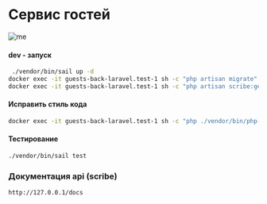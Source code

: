 # Сервис гостей

![me](https://github.com/POMXARK/guests-back/blob/develop/docs/guest-back-demo-docs.gif)

#### dev - запуск
```sh
 ./vendor/bin/sail up -d
docker exec -it guests-back-laravel.test-1 sh -c "php artisan migrate"
docker exec -it guests-back-laravel.test-1 sh -c "php artisan scribe:generate"
```

#### Исправить стиль кода
```sh
docker exec -it guests-back-laravel.test-1 sh -c "php ./vendor/bin/php-cs-fixer fix"
```

#### Тестирование
```sh
./vendor/bin/sail test
```

### Документация api (scribe)
```sh
http://127.0.0.1/docs
```
